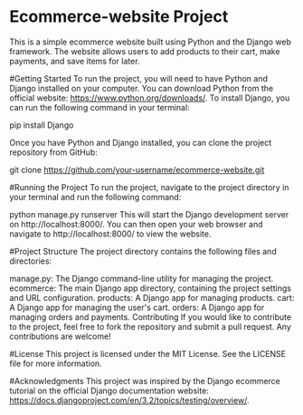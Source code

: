 # Ecommerce-website Project
This is a simple ecommerce website built using Python and the Django web framework. The website allows users to add products to their cart, make payments, and save items for later.

#Getting Started
To run the project, you will need to have Python and Django installed on your computer. You can download Python from the official website: https://www.python.org/downloads/. To install Django, you can run the following command in your terminal:

pip install Django

Once you have Python and Django installed, you can clone the project repository from GitHub:

git clone https://github.com/your-username/ecommerce-website.git

#Running the Project
To run the project, navigate to the project directory in your terminal and run the following command:

python manage.py runserver
This will start the Django development server on http://localhost:8000/. You can then open your web browser and navigate to http://localhost:8000/ to view the website.


#Project Structure
The project directory contains the following files and directories:

manage.py: The Django command-line utility for managing the project.
ecommerce: The main Django app directory, containing the project settings and URL configuration.
products: A Django app for managing products.
cart: A Django app for managing the user's cart.
orders: A Django app for managing orders and payments.
Contributing
If you would like to contribute to the project, feel free to fork the repository and submit a pull request. Any contributions are welcome!

#License
This project is licensed under the MIT License. See the LICENSE file for more information.

#Acknowledgments
This project was inspired by the Django ecommerce tutorial on the official Django documentation website: https://docs.djangoproject.com/en/3.2/topics/testing/overview/.
